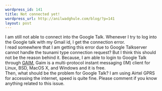 ```yaml
--- 
wordpress_id: 141
title: Not connected yet!
wordpress_url: http://anilwadghule.com/blog/?p=141
layout: post
---
```

<img alt="" src="http://img231.imageshack.us/img231/3907/googletalk8lw.gif" border="0" /><br />I am still not able to connect into the Google Talk. Whenever I try to log into the Google talk with my Gmail id, I get the connection error.<br /><img alt="" src="http://img160.imageshack.us/img160/3650/error2ai.png" border="0" /><br />I read somewhere that I am getting this error due to Google Talkserver cannot handle the tsunami type connection request? But I think this should not be the reason behind it. Because, I am able to login to Google Talk through <a href="http://gaim.sourceforge.net/downloads.php">GAIM</a>, Gaim is a multi-protocol instant messaging (IM) client for Linux, BSD, MacOS X, and Windows and it is free.<br /><img alt="" src="http://img150.imageshack.us/img150/2371/gaim6aw.png" border="0" /><br />Then, what should be the problem for Google Talk? I am using Airtel GPRS for accessing the internet, speed is quite fine. Please comment if you know anything related to this issue.
